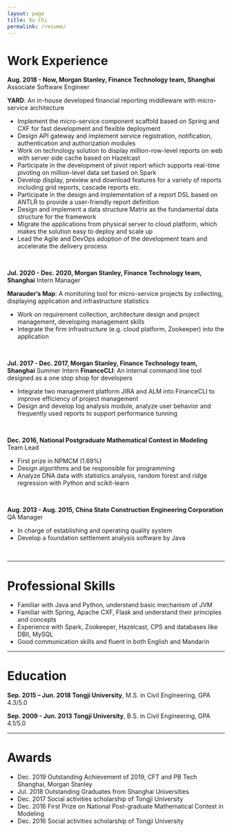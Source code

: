 ```yaml
---
layout: page
title: Xu Chi
permalink: /resume/
---
```


# Work Experience

**Aug. 2018 - Now, Morgan Stanley, Finance Technology team, Shanghai** Associate Software Engineer

 **YARD**: An in-house developed financial reporting middleware with micro-service architecture
  * Implement the micro-service component scaffold based on Spring  and CXF for fast development and flexible deployment
  * Design API gateway and implement service registration, notification, authentication and authorization modules
  * Work on technology solution to display million-row-level reports on web with server side cache based on Hazelcast
  * Participate in the development of pivot report which supports real-time pivoting on million-level data set based on Spark
  * Develop display, preview and download features for a variety of reports including grid reports, cascade reports etc.
  * Participate in the design and implementation of a report DSL based on ANTLR to provide a user-friendly report definition
  * Design and implement a data structure Matrix as the fundamental data structure for the framework
  * Migrate the applications from physical server to cloud platform, which makes the solution easy to deploy and scale up
  * Lead the Agile and DevOps adoption of the development team and accelerate the delivery process

<br>

**Jul. 2020 - Dec. 2020, Morgan Stanley, Finance Technology team, Shanghai** Intern Manager

**Marauder’s Map**: A monitoring tool for micro-service projects by collecting, displaying application and infrastructure statistics
  * Work on requirement collection, architecture design and project management, developing management skills
  * Integrate the firm infrastructure (e.g. cloud platform, Zookeeper) into the application

<br>

**Jul. 2017 - Dec. 2017, Morgan Stanley, Finance Technology team, Shanghai** Summer Intern
**FinanceCLI**: An internal command line tool designed as a one stop shop for developers
  * Integrate two management platform JIRA and ALM into FinanceCLI to improve efficiency of project management
  * Design and develop log analysis module, analyze user behavior and frequently used reports to support performance tunning

<br>

**Dec. 2016, National Postgraduate Mathematical Contest in Modeling** Team Lead
  * First prize in NPMCM (1.69%)
  * Design algorithms and be responsible for programming
  * Analyze DNA data with statistics analysis, random forest and ridge regression with Python and scikit-learn

<br>

**Aug. 2013 - Aug. 2015, China State Construction Engineering Corporation** QA Manager
  * In charge of establishing and operating quality system
  * Develop a foundation settlement analysis software by Java

<br>

---

# Professional Skills
  * Familiar with Java and Python, understand basic mechanism of JVM
  * Familiar with Spring, Apache CXF, Flask and understand their principles and concepts
  * Experience with Spark, Zookeeper, Hazelcast, CPS and databases like DBII, MySQL
  * Good communication skills and fluent in both English and Mandarin

---

# Education

**Sep. 2015 – Jun. 2018 Tongji University**, M.S. in Civil Engineering, GPA 4.3/5.0

**Sep. 2009 - Jun. 2013 Tongji University**, B.S. in Civil Engineering, GPA 4.1/5.0

---
# Awards
  * Dec. 2019 Outstanding Achievement of 2019, CFT and PB Tech Shanghai, Morgan Stanley
  * Jul. 2018 Outstanding Graduates from Shanghai Universities
  * Dec. 2017 Social activities scholarship of Tongji University
  * Dec. 2016 First Prize on National Post-graduate Mathematical Contest in Modeling
  * Dec. 2016 Social activities scholarship of Tongji University
